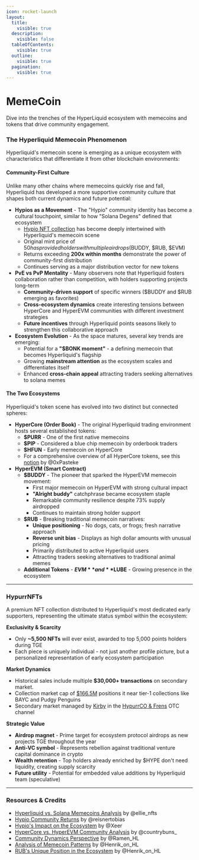 ```yaml
---
icon: rocket-launch
layout:
  title:
    visible: true
  description:
    visible: false
  tableOfContents:
    visible: true
  outline:
    visible: true
  pagination:
    visible: true
---
```


# MemeCoin

Dive into the trenches of the HyperLiquid ecosystem with memecoins and tokens that drive community engagement.

### The Hyperliquid Memecoin Phenomenon

Hyperliquid's memecoin scene is emerging as a unique ecosystem with characteristics that differentiate it from other blockchain environments:

#### Community-First Culture

Unlike many other chains where memecoins quickly rise and fall, Hyperliquid has developed a more supportive community culture that shapes both current dynamics and future potential:

* **Hypios as a Movement** - The "Hypio" community identity has become a cultural touchpoint, similar to how "Solana Degens" defined that ecosystem
  * [Hypio NFT collection](https://drip.trade/collections/hypio) has become deeply intertwined with Hyperliquid's memecoin scene
  * Original mint price of $50 has provided holders with multiple airdrops ($BUDDY, $RUB, $EVM)
  * Returns exceeding **200x within months** demonstrate the power of community-first distribution
  * Continues serving as a major distribution vector for new tokens
* **PvE vs PvP Mentality** - Many observers note that Hyperliquid fosters collaboration rather than competition, with holders supporting projects long-term
  * **Community-driven support** of specific winners ($BUDDY and $RUB emerging as favorites)
  * **Cross-ecosystem dynamics** create interesting tensions between HyperCore and HyperEVM communities with different investment strategies
  * **Future incentives** through Hyperliquid points seasons likely to strengthen this collaborative approach
* **Ecosystem Evolution** - As the space matures, several key trends are emerging:
  * Potential for a **"$BONK moment"** - a defining memecoin that becomes Hyperliquid's flagship
  * Growing **mainstream attention** as the ecosystem scales and differentiates itself
  * Enhanced **cross-chain appeal** attracting traders seeking alternatives to solana memes

#### The Two Ecosystems

Hyperliquid's token scene has evolved into two distinct but connected spheres:

* **HyperCore (Order Book)** - The original Hyperliquid trading environment hosts several established tokens:
  * **$PURR** - One of the first native memecoins
  * **$PIP** - Considered a blue chip memecoin by orderbook traders
  * **$HFUN** - Early memecoin on HyperCore
  * For a comprehensive overview of all HyperCore tokens, see this [notion](https://0xpasteke.notion.site/68a1348a53c14e6fbd405036128037f5?v=26e777a949c34b6090b888ed20627295) by @0xPasteke
* **HyperEVM (Smart Contract)**
  * **$BUDDY** - The pioneer that sparked the HyperEVM memecoin movement:
    * First major memecoin on HyperEVM with strong cultural impact
    * **"Alright buddy"** catchphrase became ecosystem staple
    * Remarkable community resilience despite 73% supply airdropped
    * Continues to maintain strong holder support
  * **$RUB** - Breaking traditional memecoin narratives:
    * **Unique positioning** - No dogs, cats, or frogs; fresh narrative approach
    * **Reverse unit bias** - Displays as high dollar amounts with unusual pricing
    * Primarily distributed to active Hyperliquid users
    * Attracting traders seeking alternatives to traditional animal memes
  * **Additional Tokens** - **$EVM** and **$LUBE** - Growing presence in the ecosystem

***

### HypurrNFTs

A premium NFT collection distributed to Hyperliquid's most dedicated early supporters, representing the ultimate status symbol within the ecosystem:

**Exclusivity & Scarcity**

* Only **\~5,500 NFTs** will ever exist, awarded to top 5,000 points holders during TGE
* Each piece is uniquely individual - not just another profile picture, but a personalized representation of early ecosystem participation

**Market Dynamics**

* Historical sales include multiple **$30,000+ transactions** on secondary market.
* Collection market cap of [$166.5M](https://x.com/Keisan_Crypto/status/1921583264034099381) positions it near tier-1 collections like BAYC and Pudgy Penguins
* Secondary market managed by [Kirby](https://x.com/kirbyongeo) in the [HypurrCO & Frens](https://t.me/+kQPx4WNpHEk4MmRl) OTC channel

**Strategic Value**

* **Airdrop magnet** - Prime target for ecosystem protocol airdrops as new projects TGE throughout the year
* **Anti-VC symbol** - Represents rebellion against traditional venture capital dominance in crypto
* **Wealth retention** - Top holders already enriched by $HYPE don't need liquidity, creating supply scarcity
* **Future utility** - Potential for embedded value additions by Hyperliquid team (speculative)

***

### Resources & Credits

* [Hyperliquid vs. Solana Memecoins Analysis](https://x.com/ellie_nfts/status/1920343169184772225) by @ellie\_nfts
* [Hypio Community Returns](https://x.com/reisnertobias/status/1920062937026179233) by @reisnertobias
* [Hypio's Impact on the Ecosystem](https://x.com/Xeer/status/1920515447440744855) by @Xeer
* [HyperCore vs. HyperEVM Community Analysis](https://x.com/countrybuns_/status/1921198849843925079) by @countrybuns\_
* [Community Dynamics Perspective](https://x.com/Ramen_HL/status/1919093857112994111) by @Ramen\_HL
* [Analysis of Memecoin Patterns](https://x.com/Henrik_on_HL/status/1921524591136059831) by @Henrik\_on\_HL
* [RUB's Unique Position in the Ecosystem](https://x.com/Henrik_on_HL/status/1919069044927267164) by @Henrik\_on\_HL
